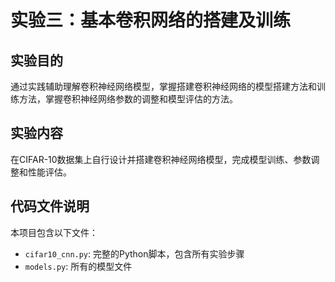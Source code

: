 # 实验三：基本卷积网络的搭建及训练

## 实验目的
通过实践辅助理解卷积神经网络模型，掌握搭建卷积神经网络的模型搭建方法和训练方法，掌握卷积神经网络参数的调整和模型评估的方法。

## 实验内容
在CIFAR-10数据集上自行设计并搭建卷积神经网络模型，完成模型训练、参数调整和性能评估。

## 代码文件说明
本项目包含以下文件：
- `cifar10_cnn.py`: 完整的Python脚本，包含所有实验步骤
- `models.py`: 所有的模型文件
